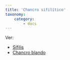 ```yaml
---
title: 'Chancro sifilítico'
taxonomy:
    category:
        - docs
---
```


Ver:

* [Sífilis](../../otras-infecciones-transmision-sexual-its/sifilis.html)
* [Chancro blando](../../otras-infecciones-transmision-sexual-its/chancro-blando.html)

